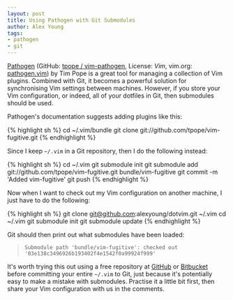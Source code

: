 ```yaml
---
layout: post
title: Using Pathogen with Git Submodules
author: Alex Young
tags:
- pathogen
- git
---
```


[Pathogen](http://www.vim.org/scripts/script.php?script_id=2332) (GitHub: [tpope / vim-pathogen](https://github.com/tpope/vim-pathogen), License: _Vim_, vim.org: [pathogen.vim](http://www.vim.org/scripts/script.php?script_id=2332)) by Tim Pope is a great tool for managing a collection of Vim plugins.  Combined with Git, it becomes a powerful solution for synchronising Vim settings between machines.  However, if you store your Vim configuration, or indeed, all of your dotfiles in Git, then submodules should be used.

Pathogen's documentation suggests adding plugins like this:

{% highlight sh %}
cd ~/.vim/bundle
git clone git://github.com/tpope/vim-fugitive.git
{% endhighlight %}

Since I keep `~/.vim` in a Git repository, then I do the following instead:

{% highlight sh %}
cd ~/.vim
git submodule init
git submodule add git://github.com/tpope/vim-fugitive.git bundle/vim-fugitive
git commit -m 'Added vim-fugitive'
git push
{% endhighlight %}

Now when I want to check out my Vim configuration on another machine, I just have to do the following:

{% highlight sh %}
git clone git@github.com:alexyoung/dotvim.git ~/.vim
cd ~/.vim
git submodule init
git submodule update
{% endhighlight %}

Git should then print out what submodules have been loaded:

> `Submodule path 'bundle/vim-fugitive': checked out '03e138c3496926b193402f4e1542f0a99924f999'`

It's worth trying this out using a free repository at [GitHub](https://github.com/) or [Bitbucket](https://bitbucket.org/) before committing your entire `~/.vim` to Git, just because it's potentially easy to make a mistake with submodules.  Practise it a little bit first, then share your Vim configuration with us in the comments.

